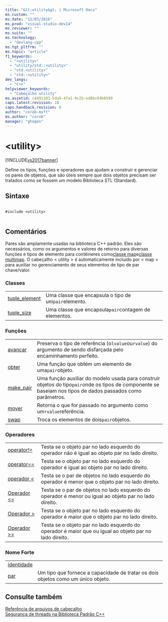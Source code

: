 ```yaml
---
title: "&lt;utility&gt; | Microsoft Docs"
ms.custom: ""
ms.date: "12/03/2016"
ms.prod: "visual-studio-dev14"
ms.reviewer: ""
ms.suite: ""
ms.technology: 
  - "devlang-cpp"
ms.tgt_pltfrm: ""
ms.topic: "article"
f1_keywords: 
  - "<utility>"
  - "utility/std::<utility>"
  - "std.<utility>"
  - "std::<utility>"
dev_langs: 
  - "C++"
helpviewer_keywords: 
  - "Cabeçalho utility"
ms.assetid: c4491103-5da9-47a1-9c2b-ed8bc64b0599
caps.latest.revision: 18
caps.handback.revision: 8
author: "corob-msft"
ms.author: "corob"
manager: "ghogen"
---
```

# &lt;utility&gt;
[!INCLUDE[vs2017banner](../assembler/inline/includes/vs2017banner.md)]

Define os tipos, funções e operadores que ajudam a construir e gerenciar os pares de objetos, que são úteis sempre que dois objetos precisam ser tratados como se fossem um modelo Biblioteca STL \(Standard\).  
  
## Sintaxe  
  
```  
  
#include <utility>  
  
```  
  
## Comentários  
 Pares são amplamente usadas na biblioteca C\+\+ padrão.  Eles são necessários, como os argumentos e valores de retorno para diversas funções e tipos de elemento para contêineres como[classe map](../Topic/map%20Class.md)e[classe multimap](../standard-library/multimap-class.md).  O cabeçalho \< utility \> é automaticamente incluído por \< map \> para auxiliar no gerenciamento de seus elementos de tipo de par chave\/valor.  
  
### Classes  
  
|||  
|-|-|  
|[tuple\_element](../standard-library/tuple-element-class-utility.md)|Uma classe que encapsula o tipo de um`pair`elemento.|  
|[tuple\_size](../standard-library/tuple-size-class-utility.md)|Uma classe que encapsula`pair`contagem de elementos.|  
  
### Funções  
  
|||  
|-|-|  
|[avançar](../Topic/forward.md)|Preserva o tipo de referência \(o`lvalue`ou`rvalue`\) do argumento de sendo disfarçada pelo encaminhamento perfeito.|  
|[obter](../Topic/get%20Function%20%3Cutility%3E.md)|Uma função que obtém um elemento de uma`pair`objeto.|  
|[make\_pair](../Topic/make_pair.md)|Uma função auxiliar do modelo usada para construir objetos do tipo`pair`onde os tipos de componente se baseiam nos tipos de dados passados como parâmetros.|  
|[mover](../Topic/move.md)|Retorna o que for passado no argumento como um`rvalue`referência.|  
|[swap](../Topic/swap%20\(%3Cutility%3E\).md)|Troca os elementos de dois`pair`objetos.|  
  
### Operadores  
  
|||  
|-|-|  
|[operator\!\=](../Topic/operator!=%20\(%3Cutility%3E\).md)|Testa se o objeto par no lado esquerdo do operador não é igual ao objeto par no lado direito.|  
|[operator\=\=](../Topic/operator==%20\(%3Cutility%3E\).md)|Testa se o objeto par no lado esquerdo do operador é igual ao objeto par no lado direito.|  
|[operador \<](../Topic/operator%3C%20\(%3Cutility%3E\).md)|Testa se o par de objetos no lado esquerdo do operador é menor que o objeto par no lado direito.|  
|[Operador \<\=](../Topic/operator%3C=%20\(%3Cutility%3E\).md)|Testa se o par de objetos no lado esquerdo do operador é menor ou igual ao objeto par no lado direito.|  
|[Operador \>](../Topic/operator%3E%20\(%3Cutility%3E\).md)|Testa se o objeto par no lado esquerdo do operador é maior que o objeto par no lado direito.|  
|[Operador \>\=](../Topic/operator%3E=%20\(%3Cutility%3E\).md)|Testa se o objeto par no lado esquerdo do operador é maior que ou igual ao objeto par no lado direito.|  
  
### Nome Forte  
  
|||  
|-|-|  
|[identidade](../Topic/identity%20Structure.md)||  
|[par](../standard-library/pair-structure.md)|Um tipo que fornece a capacidade de tratar os dois objetos como um único objeto.|  
  
## Consulte também  
 [Referência de arquivos de cabeçalho](../standard-library/cpp-standard-library-header-files.md)   
 [Segurança de threads na Biblioteca Padrão C\+\+](../standard-library/thread-safety-in-the-cpp-standard-library.md)